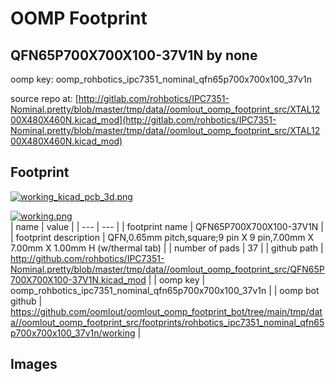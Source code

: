 # OOMP Footprint  
## QFN65P700X700X100-37V1N  by none  
  
oomp key: oomp_rohbotics_ipc7351_nominal_qfn65p700x700x100_37v1n  
  
source repo at: [http://gitlab.com/rohbotics/IPC7351-Nominal.pretty/blob/master/tmp/data//oomlout_oomp_footprint_src/XTAL1200X480X460N.kicad_mod](http://gitlab.com/rohbotics/IPC7351-Nominal.pretty/blob/master/tmp/data//oomlout_oomp_footprint_src/XTAL1200X480X460N.kicad_mod)  
## Footprint  
  
[![working_kicad_pcb_3d.png](working_kicad_pcb_3d_600.png)](working_kicad_pcb_3d.png)  
  
[![working.png](working_600.png)](working.png)  
| name | value | 
| --- | --- | 
| footprint name | QFN65P700X700X100-37V1N | 
| footprint description | QFN,0.65mm pitch,square;9 pin X 9 pin,7.00mm X 7.00mm X 1.00mm H (w/thermal tab) | 
| number of pads | 37 | 
| github path | http://github.com/rohbotics/IPC7351-Nominal.pretty/blob/master/tmp/data//oomlout_oomp_footprint_src/QFN65P700X700X100-37V1N.kicad_mod | 
| oomp key | oomp_rohbotics_ipc7351_nominal_qfn65p700x700x100_37v1n | 
| oomp bot github | https://github.com/oomlout/oomlout_oomp_footprint_bot/tree/main/tmp/data//oomlout_oomp_footprint_src/footprints/rohbotics_ipc7351_nominal_qfn65p700x700x100_37v1n/working | 
## Images  
